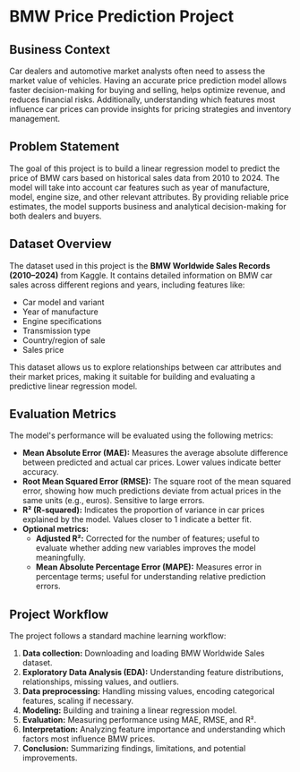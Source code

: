 # BMW Price Prediction Project

## Business Context
Car dealers and automotive market analysts often need to assess the market value of vehicles. Having an accurate price prediction model allows faster decision-making for buying and selling, helps optimize revenue, and reduces financial risks. Additionally, understanding which features most influence car prices can provide insights for pricing strategies and inventory management.

## Problem Statement
The goal of this project is to build a linear regression model to predict the price of BMW cars based on historical sales data from 2010 to 2024. The model will take into account car features such as year of manufacture, model, engine size, and other relevant attributes. By providing reliable price estimates, the model supports business and analytical decision-making for both dealers and buyers.

## Dataset Overview
The dataset used in this project is the **BMW Worldwide Sales Records (2010–2024)** from Kaggle. It contains detailed information on BMW car sales across different regions and years, including features like:

- Car model and variant
- Year of manufacture
- Engine specifications
- Transmission type
- Country/region of sale
- Sales price

This dataset allows us to explore relationships between car attributes and their market prices, making it suitable for building and evaluating a predictive linear regression model.

## Evaluation Metrics
The model's performance will be evaluated using the following metrics:

- **Mean Absolute Error (MAE):** Measures the average absolute difference between predicted and actual car prices. Lower values indicate better accuracy.  
- **Root Mean Squared Error (RMSE):** The square root of the mean squared error, showing how much predictions deviate from actual prices in the same units (e.g., euros). Sensitive to large errors.  
- **R² (R-squared):** Indicates the proportion of variance in car prices explained by the model. Values closer to 1 indicate a better fit.  
- **Optional metrics:**  
  - **Adjusted R²:** Corrected for the number of features; useful to evaluate whether adding new variables improves the model meaningfully.  
  - **Mean Absolute Percentage Error (MAPE):** Measures error in percentage terms; useful for understanding relative prediction errors.

## Project Workflow
The project follows a standard machine learning workflow:

1. **Data collection:** Downloading and loading BMW Worldwide Sales dataset.  
2. **Exploratory Data Analysis (EDA):** Understanding feature distributions, relationships, missing values, and outliers.  
3. **Data preprocessing:** Handling missing values, encoding categorical features, scaling if necessary.  
4. **Modeling:** Building and training a linear regression model.  
5. **Evaluation:** Measuring performance using MAE, RMSE, and R².  
6. **Interpretation:** Analyzing feature importance and understanding which factors most influence BMW prices.  
7. **Conclusion:** Summarizing findings, limitations, and potential improvements.
